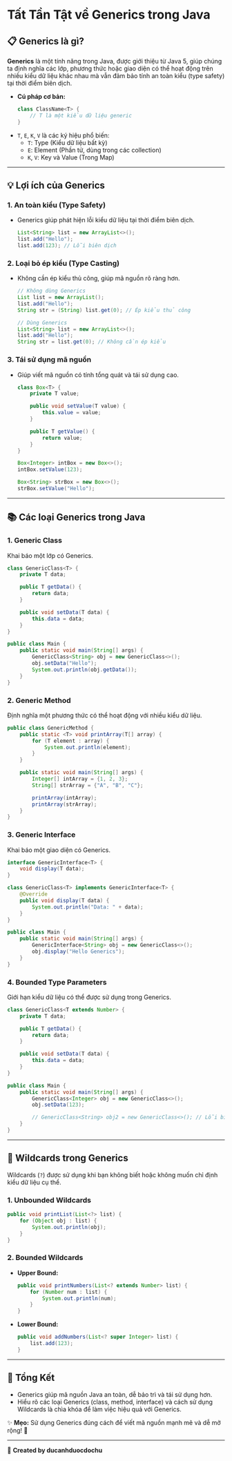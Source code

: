 # Tất Tần Tật về Generics trong Java

## 📋 Generics là gì?
**Generics** là một tính năng trong Java, được giới thiệu từ Java 5, giúp chúng ta định nghĩa các lớp, phương thức hoặc giao diện có thể hoạt động trên nhiều kiểu dữ liệu khác nhau mà vẫn đảm bảo tính an toàn kiểu (type safety) tại thời điểm biên dịch.

- **Cú pháp cơ bản:**
  ```java
  class ClassName<T> {
      // T là một kiểu dữ liệu generic
  }
  ```
- `T`, `E`, `K`, `V` là các ký hiệu phổ biến:
  - `T`: Type (Kiểu dữ liệu bất kỳ)
  - `E`: Element (Phần tử, dùng trong các collection)
  - `K`, `V`: Key và Value (Trong Map)

---

## 💡 Lợi ích của Generics

### 1. **An toàn kiểu (Type Safety)**
- Generics giúp phát hiện lỗi kiểu dữ liệu tại thời điểm biên dịch.
  ```java
  List<String> list = new ArrayList<>();
  list.add("Hello");
  list.add(123); // Lỗi biên dịch
  ```

### 2. **Loại bỏ ép kiểu (Type Casting)**
- Không cần ép kiểu thủ công, giúp mã nguồn rõ ràng hơn.
  ```java
  // Không dùng Generics
  List list = new ArrayList();
  list.add("Hello");
  String str = (String) list.get(0); // Ép kiểu thủ công

  // Dùng Generics
  List<String> list = new ArrayList<>();
  list.add("Hello");
  String str = list.get(0); // Không cần ép kiểu
  ```

### 3. **Tái sử dụng mã nguồn**
- Giúp viết mã nguồn có tính tổng quát và tái sử dụng cao.
  ```java
  class Box<T> {
      private T value;

      public void setValue(T value) {
          this.value = value;
      }

      public T getValue() {
          return value;
      }
  }

  Box<Integer> intBox = new Box<>();
  intBox.setValue(123);

  Box<String> strBox = new Box<>();
  strBox.setValue("Hello");
  ```

---

## 📚 Các loại Generics trong Java

### 1. **Generic Class**
Khai báo một lớp có Generics.
```java
class GenericClass<T> {
    private T data;

    public T getData() {
        return data;
    }

    public void setData(T data) {
        this.data = data;
    }
}

public class Main {
    public static void main(String[] args) {
        GenericClass<String> obj = new GenericClass<>();
        obj.setData("Hello");
        System.out.println(obj.getData());
    }
}
```

### 2. **Generic Method**
Định nghĩa một phương thức có thể hoạt động với nhiều kiểu dữ liệu.
```java
public class GenericMethod {
    public static <T> void printArray(T[] array) {
        for (T element : array) {
            System.out.println(element);
        }
    }

    public static void main(String[] args) {
        Integer[] intArray = {1, 2, 3};
        String[] strArray = {"A", "B", "C"};

        printArray(intArray);
        printArray(strArray);
    }
}
```

### 3. **Generic Interface**
Khai báo một giao diện có Generics.
```java
interface GenericInterface<T> {
    void display(T data);
}

class GenericClass<T> implements GenericInterface<T> {
    @Override
    public void display(T data) {
        System.out.println("Data: " + data);
    }
}

public class Main {
    public static void main(String[] args) {
        GenericInterface<String> obj = new GenericClass<>();
        obj.display("Hello Generics");
    }
}
```

### 4. **Bounded Type Parameters**
Giới hạn kiểu dữ liệu có thể được sử dụng trong Generics.
```java
class GenericClass<T extends Number> {
    private T data;

    public T getData() {
        return data;
    }

    public void setData(T data) {
        this.data = data;
    }
}

public class Main {
    public static void main(String[] args) {
        GenericClass<Integer> obj = new GenericClass<>();
        obj.setData(123);

        // GenericClass<String> obj2 = new GenericClass<>(); // Lỗi biên dịch
    }
}
```

---

## 🔄 Wildcards trong Generics
Wildcards (`?`) được sử dụng khi bạn không biết hoặc không muốn chỉ định kiểu dữ liệu cụ thể.

### 1. **Unbounded Wildcards**
```java
public void printList(List<?> list) {
    for (Object obj : list) {
        System.out.println(obj);
    }
}
```

### 2. **Bounded Wildcards**
- **Upper Bound:**
  ```java
  public void printNumbers(List<? extends Number> list) {
      for (Number num : list) {
          System.out.println(num);
      }
  }
  ```

- **Lower Bound:**
  ```java
  public void addNumbers(List<? super Integer> list) {
      list.add(123);
  }
  ```

---

## 🚀 Tổng Kết
- Generics giúp mã nguồn Java an toàn, dễ bảo trì và tái sử dụng hơn.
- Hiểu rõ các loại Generics (class, method, interface) và cách sử dụng Wildcards là chìa khóa để làm việc hiệu quả với Generics.

✨ **Mẹo:** Sử dụng Generics đúng cách để viết mã nguồn mạnh mẽ và dễ mở rộng! 🚀

---

📝 **Created by ducanhduocdochu**
